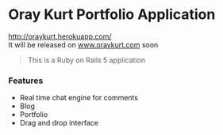 # Oray Kurt Portfolio Application
http://oraykurt.herokuapp.com/ <br />
It will be released on www.oraykurt.com soon

> This is a Ruby on Rails 5 application

### Features

- Real time chat engine for comments
- Blog
- Portfolio
- Drag and drop interface
